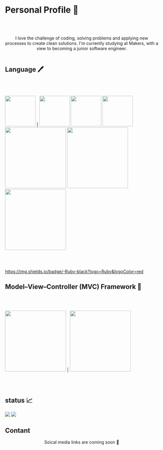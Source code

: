 # Personal Profile 📖 
<br />
<br />
<p align="center">I love the challenge of coding, solving problems and applying new processes to create clean solutions. I'm currently studying at Makers, with a view to becoming a junior software engineer.</ p> 
<br />
<br /> 

## Language 🖊    

<br />
<br />

<img src="https://user-images.githubusercontent.com/71974361/108602377-87c5a680-7399-11eb-89a9-5c040397de90.png" width="100" hight="100"> | <img src="https://user-images.githubusercontent.com/71974361/108602160-716b1b00-7398-11eb-9ed8-06314cb91ad8.png" width="100" hight="100"> 
<img src="https://user-images.githubusercontent.com/71974361/108602450-e4c15c80-7399-11eb-8285-b05ba5b38e55.png" width="100" hight="100">
<img src="https://user-images.githubusercontent.com/71974361/108602665-18e94d00-739b-11eb-9024-36470a046a9f.png" width="100" hight="100"> 
<img src="https://user-images.githubusercontent.com/71974361/108602667-1d156a80-739b-11eb-9458-5f62f030a4ce.png" width="200" hight="200">
<img src="https://user-images.githubusercontent.com/71974361/108602675-24d50f00-739b-11eb-8293-a9d048fce6f2.png" width="200" hight="200"> 
<img src="https://user-images.githubusercontent.com/71974361/108602677-269ed280-739b-11eb-8118-227570a1da04.png" width="200" hight="200">  

<br />
<br />

https://img.shields.io/badge/-Ruby-black?logo=Ruby&logoColor=red
 
## Model–View–Controller (MVC) Framework 🏢
<br /> 
<br />

<img src="https://user-images.githubusercontent.com/71974361/108602674-2272b500-739b-11eb-9f25-dce7ed760614.jpg" width="200" hight="200"> | <img src="https://user-images.githubusercontent.com/71974361/108602672-20a8f180-739b-11eb-93e4-9cec42820ccc.png" width="200" hight="200"> 

<br /> 
<br />
 
 ## status 📈

<img src="https://github-readme-stats.vercel.app/api?username=Ben-glitch-cloud&show_icons=true&theme=tokyonight"> 

<img src="https://github-readme-stats.vercel.app/api/top-langs/?username=Ben-glitch-cloud&langs_count=5&theme=tokyonight"> 

 ## Contant 
 
 <p align="center">Soical media links are coming soon 🚧<p />
